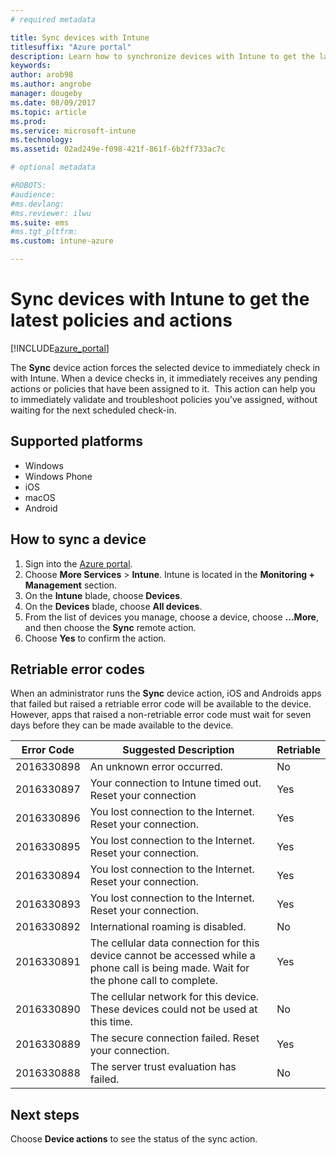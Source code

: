 ```yaml
---
# required metadata

title: Sync devices with Intune 
titlesuffix: "Azure portal"
description: Learn how to synchronize devices with Intune to get the latest policies and actions."
keywords:
author: arob98
ms.author: angrobe
manager: dougeby
ms.date: 08/09/2017
ms.topic: article
ms.prod:
ms.service: microsoft-intune
ms.technology:
ms.assetid: 02ad249e-f098-421f-861f-6b2ff733ac7c

# optional metadata

#ROBOTS:
#audience:
#ms.devlang:
#ms.reviewer: ilwu
ms.suite: ems
#ms.tgt_pltfrm:
ms.custom: intune-azure

---
```


# Sync devices with Intune to get the latest policies and actions


[!INCLUDE[azure_portal](./includes/azure_portal.md)]

The **Sync** device action forces the selected device to immediately check in with Intune. When a device checks in, it immediately receives any pending actions or policies that have been assigned to it.  This action can help you to immediately validate and troubleshoot policies you’ve assigned, without waiting for the next scheduled check-in.

## Supported platforms

- Windows
- Windows Phone
- iOS
- macOS
- Android

## How to sync a device

1. Sign into the [Azure portal](https://portal.azure.com).
2. Choose **More Services** > **Intune**. Intune is located in the **Monitoring + Management** section.
3. On the **Intune** blade, choose **Devices**.
4. On the **Devices** blade, choose **All devices**.
5. From the list of devices you manage, choose a device, choose **...More**, and then choose the **Sync** remote action.
7. Choose **Yes** to confirm the action.


## Retriable error codes

When an administrator runs the **Sync** device action, iOS and Androids apps that failed but raised a retriable error code will be available to the device. However, apps that raised a non-retriable error code must wait for seven days before they can be made available to the device.


| Error Code  | Suggested Description                                                                                                                  | Retriable |
|-------------|----------------------------------------------------------------------------------------------------------------------------------------|-----------|
| 2016330898 | An unknown error occurred.                                                                                                             | No        |
| 2016330897 | Your connection to Intune timed out. Reset your connection                                                                             | Yes       |
| 2016330896 | You lost connection to the Internet. Reset your connection.                                                                            | Yes       |
| 2016330895 | You lost connection to the Internet. Reset your connection.                                                                            | Yes       |
| 2016330894 | You lost connection to the Internet. Reset your connection.                                                                            | Yes       |
| 2016330893 | You lost connection to the Internet. Reset your connection.                                                                            | Yes       |
| 2016330892 | International roaming is disabled.                                                                                                     | No        |
| 2016330891 | The cellular data connection for this device cannot be accessed while a phone call is being made. Wait for the phone call to complete. | Yes       |
| 2016330890 | The cellular network for this device. These devices could not be used at this time.                                                   | No        |
| 2016330889 | The secure connection failed. Reset your connection.                                                                                   | Yes       |
| 2016330888 | The server trust evaluation has failed.                                                                                                | No        |

## Next steps

Choose **Device actions** to see the status of the sync action. 
